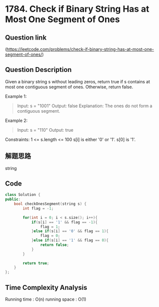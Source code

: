# 1784. Check if Binary String Has at Most One Segment of Ones

## Question link
(https://leetcode.com/problems/check-if-binary-string-has-at-most-one-segment-of-ones/)

## Question Description
Given a binary string s ​​​​​without leading zeros, return true​​​ if s contains at most one contiguous segment of ones. Otherwise, return false.

Example 1:

> Input: s = "1001"
> Output: false
> Explanation: The ones do not form a contiguous segment.

Example 2:

> Input: s = "110"
> Output: true
 

Constraints:
1 <= s.length <= 100
s[i]​​​​ is either '0' or '1'.
s[0] is '1'.

## 解题思路
string

## Code
```c++
class Solution {
public:
    bool checkOnesSegment(string s) {
        int flag = -1;
        
        for(int i = 0; i < s.size(); i++){
            if(s[i] == '1' && flag == -1){
                flag = 1;
            }else if(s[i] == '0' && flag == 1){
                flag = 0;
            }else if(s[i] == '1' && flag == 0){
                return false;
            }
        }
        
        return true;
    }
};
```

## Time Complexity Analysis
Running time  : O(n)
running space : O(1)